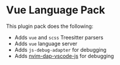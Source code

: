 # Vue Language Pack

This plugin pack does the following:

- Adds `vue` and `scss` Treesitter parsers
- Adds `vue` language server
- Adds `js-debug-adapter` for debugging
- Adds [nvim-dap-vscode-js](https://github.com/mxsdev/nvim-dap-vscode-js) for debugging

<!-- vim: set ft=markdown: -->